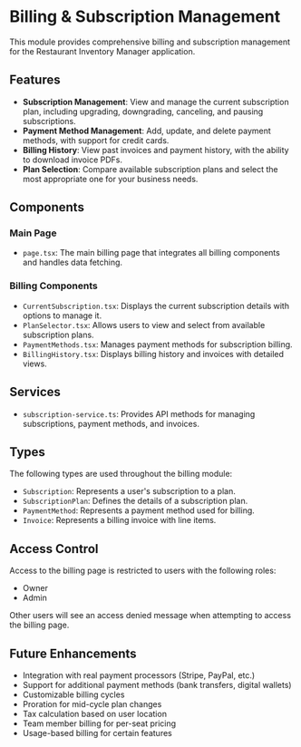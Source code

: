 # Billing & Subscription Management

This module provides comprehensive billing and subscription management for the Restaurant Inventory Manager application.

## Features

- **Subscription Management**: View and manage the current subscription plan, including upgrading, downgrading, canceling, and pausing subscriptions.
- **Payment Method Management**: Add, update, and delete payment methods, with support for credit cards.
- **Billing History**: View past invoices and payment history, with the ability to download invoice PDFs.
- **Plan Selection**: Compare available subscription plans and select the most appropriate one for your business needs.

## Components

### Main Page

- `page.tsx`: The main billing page that integrates all billing components and handles data fetching.

### Billing Components

- `CurrentSubscription.tsx`: Displays the current subscription details with options to manage it.
- `PlanSelector.tsx`: Allows users to view and select from available subscription plans.
- `PaymentMethods.tsx`: Manages payment methods for subscription billing.
- `BillingHistory.tsx`: Displays billing history and invoices with detailed views.

## Services

- `subscription-service.ts`: Provides API methods for managing subscriptions, payment methods, and invoices.

## Types

The following types are used throughout the billing module:

- `Subscription`: Represents a user's subscription to a plan.
- `SubscriptionPlan`: Defines the details of a subscription plan.
- `PaymentMethod`: Represents a payment method used for billing.
- `Invoice`: Represents a billing invoice with line items.

## Access Control

Access to the billing page is restricted to users with the following roles:

- Owner
- Admin

Other users will see an access denied message when attempting to access the billing page.

## Future Enhancements

- Integration with real payment processors (Stripe, PayPal, etc.)
- Support for additional payment methods (bank transfers, digital wallets)
- Customizable billing cycles
- Proration for mid-cycle plan changes
- Tax calculation based on user location
- Team member billing for per-seat pricing
- Usage-based billing for certain features
